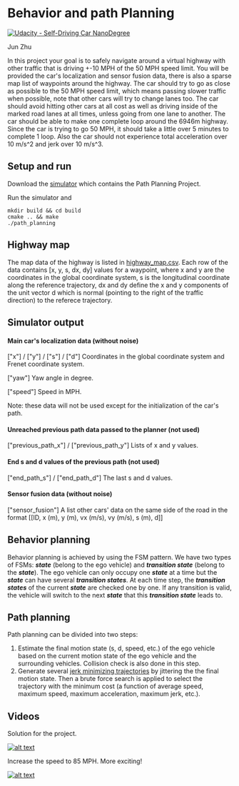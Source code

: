 # Behavior and path Planning
[![Udacity - Self-Driving Car NanoDegree](https://s3.amazonaws.com/udacity-sdc/github/shield-carnd.svg)](http://www.udacity.com/drive)
   
Jun Zhu

In this project your goal is to safely navigate around a virtual highway with other traffic that is driving +-10 MPH of the 50 MPH speed limit. You will be provided the car's localization and sensor fusion data, there is also a sparse map list of waypoints around the highway. The car should try to go as close as possible to the 50 MPH speed limit, which means passing slower traffic when possible, note that other cars will try to change lanes too. The car should avoid hitting other cars at all cost as well as driving inside of the marked road lanes at all times, unless going from one lane to another. The car should be able to make one complete loop around the 6946m highway. Since the car is trying to go 50 MPH, it should take a little over 5 minutes to complete 1 loop. Also the car should not experience total acceleration over 10 m/s^2  and jerk over 10 m/s^3.

## Setup and run

Download the [simulator](https://github.com/udacity/self-driving-car-sim/releases/tag/T3_v1.2) which contains the Path Planning Project.

Run the simulator and 

```
mkdir build && cd build
cmake .. && make
./path_planning
```



## Highway map
The map data of the highway is listed in [highway_map.csv](data/highway_map.csv). Each row of the data contains  [x, y, s, dx, dy] values for a waypoint, where x and y are the coordinates in the global coordinate system, s is the longitudinal coordinate along the reference trajectory, dx and dy define the x and y components of the unit vector d which is normal (pointing to the right of the traffic direction) to the referece trajectory.

## Simulator output

#### Main car's localization data (without noise)

["x"] / ["y"] / ["s"] / ["d"] Coordinates in the global coordinate system and Frenet coordinate system.

["yaw"] Yaw angle in degree.

["speed"] Speed in MPH.

Note: these data will not be used except for the initialization of the car's path.

#### Unreached previous path data passed to the planner (not used)

["previous_path_x"] / ["previous_path_y"] Lists of x and y values.

#### End s and d values of  the previous path (not used) 

["end_path_s"] / ["end_path_d"] The last s and d values.

#### Sensor fusion data  (without noise)

["sensor_fusion"] A list other cars' data on the same side of the road in the format [[ID, x (m), y (m), vx (m/s), vy (m/s), s (m), d]]

## Behavior planning

Behavior planning is achieved by using the FSM pattern. We have two types of FSMs: ***state*** (belong to the ego vehicle) and ***transition state*** (belong to the ***state***). The ego vehicle can only occupy one ***state*** at a time but the ***state*** can have several ***transition states***. At each time step, the ***transition states*** of the current ***state*** are checked one by one. If any transition is valid, the vehicle will switch to the next ***state*** that this ***transition state*** leads to.

## Path planning

Path planning can be divided into two steps: 
1. Estimate the final motion state (s, d, speed, etc.) of the ego vehicle based on the current motion state of the ego vehicle and the surrounding vehicles. Collision check is also done in this step.
2. Generate several [jerk minimizing trajectories](http://ieeexplore.ieee.org/document/5509799/) by jittering the the final motion state. Then a brute force search is applied to select the trajectory with the minimum cost (a function of average speed, maximum speed, maximum acceleration, maximum jerk, etc.).

## Videos

Solution for the project.

[![alt text](http://img.youtube.com/vi/lbwL3iqhXzE/0.jpg)](https://youtu.be/lbwL3iqhXzE)

Increase the speed to 85 MPH. More exciting!

[![alt text](http://img.youtube.com/vi/7MIDTK7BHy4/0.jpg)](https://youtu.be/7MIDTK7BHy4)





